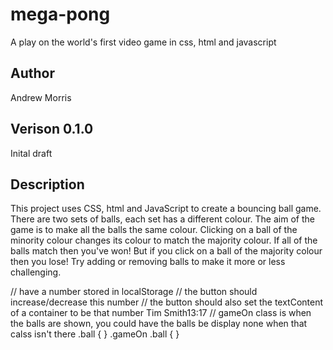 # mega-pong

A play on the world's first video game in css, html and javascript

## Author

Andrew Morris

## Verison 0.1.0

Inital draft

## Description

This project uses CSS, html and JavaScript to create a bouncing ball game. There are two sets of balls, each set has a different colour. The aim of the game is to make all the balls the same colour. Clicking on a ball of the minority colour changes its colour to match the majority colour. If all of the balls match then you've won! But if you click on a ball of the majority colour then you lose! Try adding or removing balls to make it more or less challenging.


// have a number stored in localStorage
// the button should increase/decrease this number
// the button should also set the textContent of a container to be that number
Tim Smith13:17
// gameOn class is when the balls are shown, you could have the balls be display none when that calss isn't there
.ball {
}
.gameOn .ball {
}